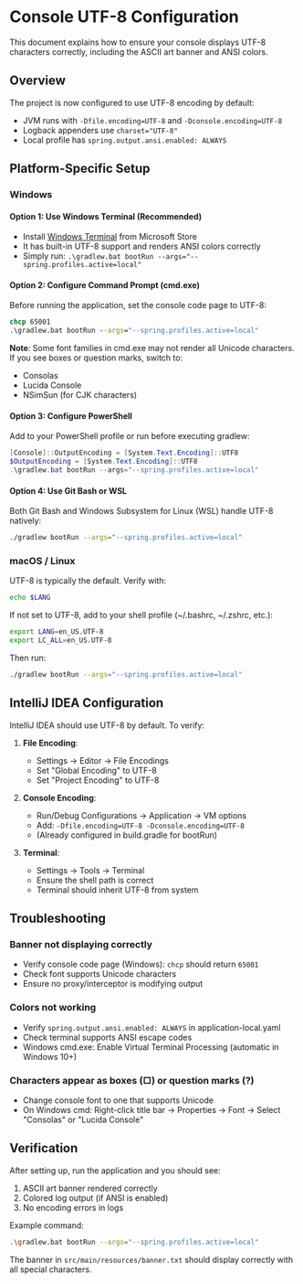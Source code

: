 # Console UTF-8 Configuration

This document explains how to ensure your console displays UTF-8 characters correctly, including the ASCII art banner and ANSI colors.

## Overview

The project is now configured to use UTF-8 encoding by default:
- JVM runs with `-Dfile.encoding=UTF-8` and `-Dconsole.encoding=UTF-8`
- Logback appenders use `charset="UTF-8"`
- Local profile has `spring.output.ansi.enabled: ALWAYS`

## Platform-Specific Setup

### Windows

#### Option 1: Use Windows Terminal (Recommended)
- Install [Windows Terminal](https://aka.ms/terminal) from Microsoft Store
- It has built-in UTF-8 support and renders ANSI colors correctly
- Simply run: `.\gradlew.bat bootRun --args="--spring.profiles.active=local"`

#### Option 2: Configure Command Prompt (cmd.exe)
Before running the application, set the console code page to UTF-8:
```cmd
chcp 65001
.\gradlew.bat bootRun --args="--spring.profiles.active=local"
```

**Note**: Some font families in cmd.exe may not render all Unicode characters. If you see boxes or question marks, switch to:
- Consolas
- Lucida Console
- NSimSun (for CJK characters)

#### Option 3: Configure PowerShell
Add to your PowerShell profile or run before executing gradlew:
```powershell
[Console]::OutputEncoding = [System.Text.Encoding]::UTF8
$OutputEncoding = [System.Text.Encoding]::UTF8
.\gradlew.bat bootRun --args="--spring.profiles.active=local"
```

#### Option 4: Use Git Bash or WSL
Both Git Bash and Windows Subsystem for Linux (WSL) handle UTF-8 natively:
```bash
./gradlew bootRun --args="--spring.profiles.active=local"
```

### macOS / Linux

UTF-8 is typically the default. Verify with:
```bash
echo $LANG
```

If not set to UTF-8, add to your shell profile (~/.bashrc, ~/.zshrc, etc.):
```bash
export LANG=en_US.UTF-8
export LC_ALL=en_US.UTF-8
```

Then run:
```bash
./gradlew bootRun --args="--spring.profiles.active=local"
```

## IntelliJ IDEA Configuration

IntelliJ IDEA should use UTF-8 by default. To verify:

1. **File Encoding**:
   - Settings → Editor → File Encodings
   - Set "Global Encoding" to UTF-8
   - Set "Project Encoding" to UTF-8

2. **Console Encoding**:
   - Run/Debug Configurations → Application → VM options
   - Add: `-Dfile.encoding=UTF-8 -Dconsole.encoding=UTF-8`
   - (Already configured in build.gradle for bootRun)

3. **Terminal**:
   - Settings → Tools → Terminal
   - Ensure the shell path is correct
   - Terminal should inherit UTF-8 from system

## Troubleshooting

### Banner not displaying correctly
- Verify console code page (Windows): `chcp` should return `65001`
- Check font supports Unicode characters
- Ensure no proxy/interceptor is modifying output

### Colors not working
- Verify `spring.output.ansi.enabled: ALWAYS` in application-local.yaml
- Check terminal supports ANSI escape codes
- Windows cmd.exe: Enable Virtual Terminal Processing (automatic in Windows 10+)

### Characters appear as boxes (□) or question marks (?)
- Change console font to one that supports Unicode
- On Windows cmd: Right-click title bar → Properties → Font → Select "Consolas" or "Lucida Console"

## Verification

After setting up, run the application and you should see:
1. ASCII art banner rendered correctly
2. Colored log output (if ANSI is enabled)
3. No encoding errors in logs

Example command:
```bash
.\gradlew.bat bootRun --args="--spring.profiles.active=local"
```

The banner in `src/main/resources/banner.txt` should display correctly with all special characters.
